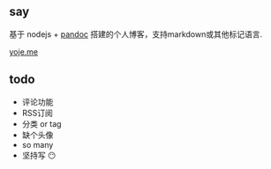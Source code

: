 ## say
基于 nodejs + [pandoc](https://github.com/jgm/pandoc) 搭建的个人博客，支持markdown或其他标记语言.

[yoje.me](http://yoje.me)

## todo
- 评论功能
- RSS订阅
- 分类 or tag
- 缺个头像
- so many  
- 坚持写 :no_mouth:
